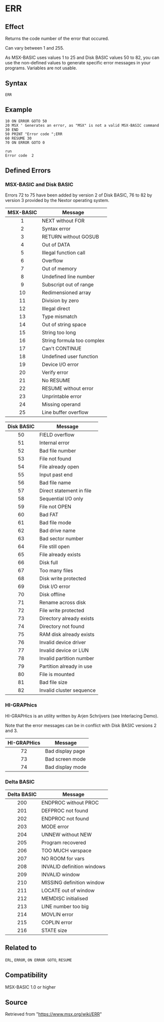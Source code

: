 # ERR

## Effect

Returns the code number of the error that occured.

Can vary between 1 and 255.

As MSX-BASIC uses values 1 to 25 and Disk BASIC values 50 to 82, you can use the non-defined values to generate specific error messages in your programs. Variables are not usable.

## Syntax

`ERR`

## Example

```basic
10 ON ERROR GOTO 50
20 MSX ' Generates an error, as "MSX" is not a valid MSX-BASIC command
30 END
50 PRINT "Error code ";ERR
60 RESUME 30
70 ON ERROR GOTO 0

run
Error code  2
```

## Defined Errors

### MSX-BASIC and Disk BASIC

Errors 72 to 75 have been added by version 2 of Disk BASIC, 76 to 82 by version 3 provided by the Nextor operating system.

|MSX-BASIC|Message|
|:-:|---|
|1|NEXT without FOR|
|2|Syntax error|
|3|RETURN without GOSUB|
|4|Out of DATA|
|5|Illegal function call|
|6|Overflow|
|7|Out of memory|
|8|Undefined line number|
|9|Subscript out of range|
|10|Redimensioned array|
|11|Division by zero|
|12|Illegal direct|
|13|Type mismatch|
|14|Out of string space|
|15|String too long|
|16|String formula too complex|
|17|Can't CONTINUE|
|18|Undefined user function|
|19|Device I/O error|
|20|Verify error|
|21|No RESUME|
|22|RESUME without error|
|23|Unprintable error|
|24|Missing operand|
|25|Line buffer overflow|

|Disk BASIC|Message|
|:-:|---|
|50|FIELD overflow|
|51|Internal error|
|52|Bad file number|
|53|File not found|
|54|File already open|
|55|Input past end|
|56|Bad file name|
|57|Direct statement in file|
|58|Sequential I/O only|
|59|File not OPEN|
|60|Bad FAT|
|61|Bad file mode|
|62|Bad drive name|
|63|Bad sector number|
|64|File still open|
|65|File already exists|
|66|Disk full|
|67|Too many files|
|68|Disk write protected|
|69|Disk I/O error|
|70|Disk offline|
|71|Rename across disk|
|72|File write protected|
|73|Directory already exists|
|74|Directory not found|
|75|RAM disk already exists|
|76|Invalid device driver|
|77|Invalid device or LUN|
|78|Invalid partition number|
|79|Partition already in use|
|80|File is mounted|
|81|Bad file size|
|82|Invalid cluster sequence|

### HI-GRAPhics

HI-GRAPHics is an utility written by Arjen Schrijvers (see Interlacing Demo).

Note that the error messages can be in conflict with Disk BASIC versions 2 and 3.

|HI-GRAPHics|Message|
|:-:|---|
|72|Bad display page|
|73|Bad screen mode|
|74|Bad display mode|

### Delta BASIC

|Delta BASIC|Message|
|:-:|---|
|200|ENDPROC without PROC|
|201|DEFPROC not found|
|202|ENDPROC not found|
|203|MODE error|
|204|UNNEW without NEW|
|205|Program recovered|
|206|TOO MUCH varspace|
|207|NO ROOM for vars|
|208|INVALID definition windows|
|209|INVALID window|
|210|MISSING definition window|
|211|LOCATE out of window|
|212|MEMDISC initialised|
|213|LINE number too big|
|214|MOVLIN error|
|215|COPLIN error|
|216|STATE size|

## Related to

`ERL`, `ERROR`, `ON ERROR GOTO`, `RESUME`

## Compatibility

MSX-BASIC 1.0 or higher

## Source

Retrieved from "https://www.msx.org/wiki/ERR"
